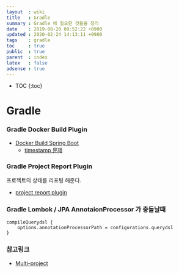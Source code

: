 ```yaml
---
layout  : wiki
title   : Gradle
summary : Gradle 에 필요한 것들을 정리
date    : 2019-08-20 09:52:22 +0900
updated : 2020-02-24 14:13:11 +0900
tags    : gradle
toc     : true
public  : true
parent  : index
latex   : false
adsense : true
---
```

* TOC
{:toc}

# Gradle

### Gradle Docker Build Plugin

* [Docker Build Spring Boot](https://spring.io/guides/gs/spring-boot-docker/)
  * [timestamp 문제](https://github.com/GoogleContainerTools/jib/issues/413)

### Gradle Project Report Plugin

프로젝트의 상태를 리포팅 해준다.

* [project report plugin](https://docs.gradle.org/current/userguide/project_report_plugin.html) 

### Gradle Lombok / JPA AnnotaionProcessor 가 충돌날때
```
compileQuerydsl {
    options.annotationProcessorPath = configurations.querydsl
}

```


### 참고링크

* [Multi-project](https://docs.gradle.org/current/userguide/multi_project_builds.html#multi_project_builds)
